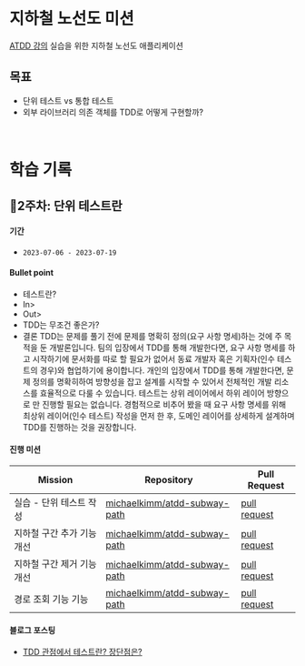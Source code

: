 # 지하철 노선도 미션
[ATDD 강의](https://edu.nextstep.camp/c/R89PYi5H) 실습을 위한 지하철 노선도 애플리케이션

## 목표
- 단위 테스트 vs 통합 테스트
- 외부 라이브러리 의존 객체를 TDD로 어떻게 구현할까?
<br>

# 학습 기록
## 💛2주차: 단위 테스트란
#### **기간**
- ```2023-07-06 - 2023-07-19```

#### Bullet point
- 테스트란?
- <Ouside->In>
- <Inside->Out>
- TDD는 무조건 좋은가?
- 결론
 TDD는 문제를 풀기 전에 문제를 명확히 정의(요구 사항 명세)하는 것에 주 목적을 둔 개발론입니다. 팀의 입장에서 TDD를 통해 개발한다면, 요구 사항 명세를 하고 시작하기에 문서화를 따로 할 필요가 없어서 동료 개발자 혹은 기획자(인수 테스트의 경우)와 협업하기에 용이합니다. 개인의 입장에서 TDD를 통해 개발한다면, 문제 정의를 명확히하여 방향성을 잡고 설계를 시작할 수 있어서 전체적인 개발 리소스를 효율적으로 다룰 수 있습니다.
 테스트는 상위 레이어에서 하위 레이어 방향으로 만 진행할 필요는 없습니다. 경험적으로 비추어 봤을 때 요구 사항 명세를 위해 최상위 레이어(인수 테스트) 작성을 먼저 한 후, 도메인 레이어를 상세하게 설계하며 TDD를 진행하는 것을 권장합니다.

#### 진행 미션
|Mission|Repository|Pull Request|
|------|---|---|
|실습 - 단위 테스트 작성|[michaelkimm/atdd-subway-path](https://github.com/michaelkimm/atdd-subway-path)|[pull request](https://github.com/next-step/atdd-subway-path/pull/600)|
|지하철 구간 추가 기능 개선|[michaelkimm/atdd-subway-path](https://github.com/michaelkimm/atdd-subway-path)|[pull request](https://github.com/next-step/atdd-subway-path/pull/610)|
|지하철 구간 제거 기능 개선|[michaelkimm/atdd-subway-path](https://github.com/michaelkimm/atdd-subway-path)|[pull request](https://github.com/next-step/atdd-subway-path/pull/610)|
|경로 조회 기능 기능|[michaelkimm/atdd-subway-path](https://github.com/michaelkimm/atdd-subway-path)|[pull request](https://github.com/next-step/atdd-subway-path/pull/623#issuecomment-1646744866)|


#### 블로그 포스팅
- [TDD 관점에서 테스트란? 장단점은?](https://ujkim-game.tistory.com/100)
